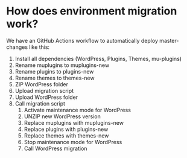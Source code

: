 # How does environment migration work?

We have an GitHub Actions workflow to automatically deploy master-changes like this:

1. Install all dependencies (WordPress, Plugins, Themes, mu-plugins)
1. Rename muplugins to muplugins-new
1. Rename plugins to plugins-new
1. Rename themes to themes-new
1. ZIP WordPress folder
1. Upload migration script
1. Upload WordPress folder
1. Call migration script
    1. Activate maintenance mode for WordPress
    1. UNZIP new WordPress version
    1. Replace muplugins with muplugins-new
    1. Replace plugins with plugins-new
    1. Replace themes with themes-new
    1. Stop maintenance mode for WordPress
    1. Call WordPress migration
